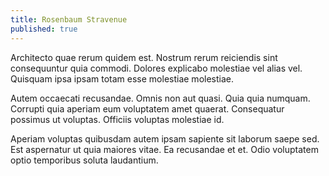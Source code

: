 ```yaml
---
title: Rosenbaum Stravenue
published: true
---
```


Architecto quae rerum quidem est. Nostrum rerum reiciendis sint consequuntur quia commodi. Dolores explicabo molestiae vel alias vel. Quisquam ipsa ipsam totam esse molestiae molestiae.

Autem occaecati recusandae. Omnis non aut quasi. Quia quia numquam. Corrupti quia aperiam eum voluptatem amet quaerat. Consequatur possimus ut voluptas. Officiis voluptas molestiae id.

Aperiam voluptas quibusdam autem ipsam sapiente sit laborum saepe sed. Est aspernatur ut quia maiores vitae. Ea recusandae et et. Odio voluptatem optio temporibus soluta laudantium.